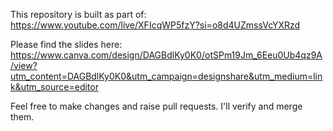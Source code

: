 This repository is built as part of: https://www.youtube.com/live/XFIcqWP5fzY?si=o8d4UZmssVcYXRzd

Please find the slides here: https://www.canva.com/design/DAGBdlKy0K0/otSPm19Jm_6Eeu0Ub4qz9A/view?utm_content=DAGBdlKy0K0&utm_campaign=designshare&utm_medium=link&utm_source=editor

Feel free to make changes and raise pull requests. I'll verify and merge them.
